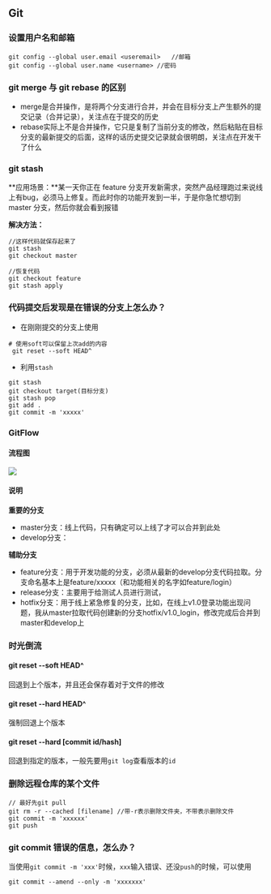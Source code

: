 ## Git

### 设置用户名和邮箱

```
git config --global user.email <useremail>   //邮箱
git config --global user.name <username> //密码
```

### git merge 与 git rebase 的区别

- merge是合并操作，是将两个分支进行合并，并会在目标分支上产生额外的提交记录（合并记录），关注点在于提交的历史
- rebase实际上不是合并操作，它只是复制了当前分支的修改，然后粘贴在目标分支的最新提交的后面，这样的话历史提交记录就会很明朗，关注点在开发干了什么

### git stash

**应用场景：**某一天你正在 feature 分支开发新需求，突然产品经理跑过来说线上有bug，必须马上修复。而此时你的功能开发到一半，于是你急忙想切到 master 分支，然后你就会看到报错

**解决方法：**

```
//这样代码就保存起来了
git stash 
git checkout master
```

```
//恢复代码
git checkout feature 
git stash apply
```

### 代码提交后发现是在错误的分支上怎么办？

- 在刚刚提交的分支上使用

```
# 使用soft可以保留上次add的内容
 git reset --soft HEAD^
```

- 利用`stash`

```
git stash
git checkout target(目标分支)
git stash pop
git add .
git commit -m 'xxxxx'
```

### GitFlow

#### 流程图

![](http://songnian.gitee.io/imgs/imgs/gitFlow.png)

#### 说明

**重要的分支**

- master分支：线上代码，只有确定可以上线了才可以合并到此处
- develop分支：

**辅助分支**

- feature分支：用于开发功能的分支，必须从最新的develop分支代码拉取。分支命名基本上是feature/xxxxx（和功能相关的名字如feature/login）
- release分支：主要用于给测试人员进行测试，
- hotfix分支：用于线上紧急修复的分支，比如，在线上v1.0登录功能出现问题，我从master拉取代码创建新的分支hotfix/v1.0_login，修改完成后合并到master和develop上

### 时光倒流

#### git reset --soft HEAD^

回退到上个版本，并且还会保存着对于文件的修改

#### git reset --hard HEAD^

强制回退上个版本

#### git reset --hard [commit id/hash]

回退到指定的版本，一般先要用`git log`查看版本的`id`

### 删除远程仓库的某个文件

```
// 最好先git pull
git rm -r --cached [filename] //带-r表示删除文件夹，不带表示删除文件
git commit -m 'xxxxxx'
git push 
```

### git commit 错误的信息，怎么办？

当使用`git commit -m 'xxx'`时候，`xxx`输入错误、还没`push`的时候，可以使用

```
git commit --amend --only -m 'xxxxxxx'
```

